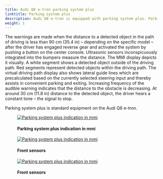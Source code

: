```yaml
---
title: Audi Q8 e-tron parking system plus
linktitle: Parking system plus
description: Audi Q8 e-tron is equipped with parking system plus. Parking system plus informs the driver, visually and audibly, about obstacles in front of and behind the vehicle.
weight: 1
---
```

<!-- markdownlint-disable MD033 -->

 The warnings are made when the distance to a detected object in the path of driving is less than 90 cm (35.4 in) – depending on the specific model – after the driver has engaged reverse gear and activated the system by pushing a button on the center console. Ultrasonic sensors inconspicuously integrated into the bumpers measure the distance. The MMI display depicts it visually. A white segment shows a detected object outside of the driving path. Red segments represent detected objects within the driving path. The virtual driving path display also shows lateral guide lines which are precalculated based on the currently selected steering input and thereby assists in convenient parking and exiting. Increasing frequency of the audible warning indicates that the distance to the obstacle is decreasing. At around 30 cm (11.8 in) distance to the detected object, the driver hears a constant tone – the signal to stop.

 Parking system plus is standard equipment on the Audi Q8 e-tron.

<figure>
    <a href="https://media.electrichasgoneaudi.net/multimedia/models/e-tron/technology/drivingassistance/parkingsystemplus/parkingsystemplus.jpg">
        <img src="https://media.electrichasgoneaudi.net/multimedia/models/e-tron/technology/drivingassistance/parkingsystemplus/parkingsystempluss.jpg"
        class="img-fluid" alt="Parking system plus indication in mmi" title="Parking system plus indication in mmi">
    </a>
    <figcaption><h4>Parking system plus indication in mmi</h4></figcaption>
</figure>

<figure>
    <a href="https://media.electrichasgoneaudi.net/multimedia/models/e-tron/technology/drivingassistance/parkingsystemplus/frontsensors.jpg">
        <img src="https://media.electrichasgoneaudi.net/multimedia/models/e-tron/technology/drivingassistance/parkingsystemplus/frontsensorss.jpg"
        class="img-fluid" alt="Parking system plus indication in mmi" title="Parking system plus indication in mmi">
    </a>
    <figcaption><h4>Front sensors</h4></figcaption>
</figure>

<figure>
    <a href="https://media.electrichasgoneaudi.net/multimedia/models/e-tron/technology/drivingassistance/parkingsystemplus/rearsensors.jpg">
        <img src="https://media.electrichasgoneaudi.net/multimedia/models/e-tron/technology/drivingassistance/parkingsystemplus/rearsensorss.jpg"
        class="img-fluid" alt="Parking system plus indication in mmi" title="Parking system plus indication in mmi">
    </a>
    <figcaption><h4>Front sensors</h4></figcaption>
</figure>
